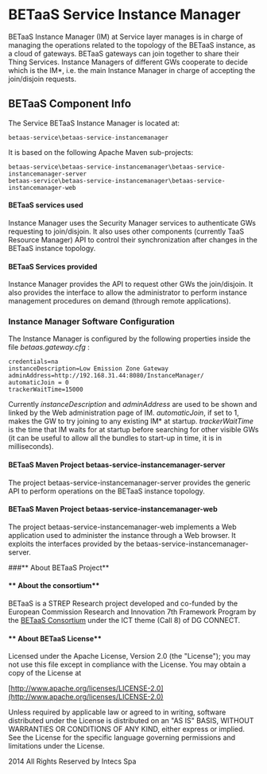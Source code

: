 **BETaaS Service Instance Manager**
===================


BETaaS Instance Manager (IM) at Service layer manages is in charge of managing the operations related to the topology of the BETaaS instance, as a cloud of gateways.
BETaaS gateways can join together to share their Thing Services. Instance Managers of different GWs cooperate to decide which is the IM\*, i.e. the main Instance Manager in charge of accepting the join/disjoin requests.

## BETaaS Component Info

The Service BETaaS Instance Manager is located at: 

	betaas-service\betaas-service-instancemanager
    
It is based on the following Apache Maven sub-projects:

  	betaas-service\betaas-service-instancemanager\betaas-service-instancemanager-server
  	betaas-service\betaas-service-instancemanager\betaas-service-instancemanager-web

#### BETaaS services used

Instance Manager uses the Security Manager services to authenticate GWs requesting to join/disjoin. It also uses other components (currently TaaS Resource Manager) API to control their synchronization after changes in the BETaaS instance topology.

#### BETaaS Services provided

Instance Manager provides the API to request other GWs the join/disjoin. It also provides the interface to allow the administrator to perform instance management procedures on demand (through remote applications).

### Instance Manager Software Configuration

The Instance Manager is configured by the following properties inside the file *betaas.gateway.cfg* :
  
	credentials=na
	instanceDescription=Low Emission Zone Gateway
	adminAddress=http://192.168.31.44:8080/InstanceManager/
	automaticJoin = 0       
	trackerWaitTime=15000
  
Currently *instanceDescription* and *adminAddress* are used to be shown and linked by the Web administration page of IM. *automaticJoin*, if set to 1, makes the GW to try joining to any existing IM\* at startup. *trackerWaitTime* is the time that IM waits for at startup before searching for other visible GWs (it can be useful to allow all the bundles to start-up in time, it is in milliseconds).

#### BETaaS Maven Project betaas-service-instancemanager-server

The project betaas-service-instancemanager-server provides the generic API to perform operations on the BETaaS instance topology.

#### BETaaS Maven Project betaas-service-instancemanager-web

The project betaas-service-instancemanager-web implements a Web application used to administer the instance through a Web browser. It exploits the interfaces provided by the betaas-service-instancemanager-server.

###** About BETaaS Project**

#### ** About the consortium**

BETaaS is a STREP Research project developed and co-funded by the European Commission Research and Innovation 7th Framework Program by the [BETaaS Consortium](http://www.betaas.eu/consortium.html#.VEeGuhZvAgk) under the ICT theme (Call 8) of DG CONNECT.

#### ** About BETaaS License**

Licensed under the Apache License, Version 2.0 (the "License"); you may not use this file except in compliance with the License. You may obtain a copy of the License at

[http://www.apache.org/licenses/LICENSE-2.0](http://www.apache.org/licenses/LICENSE-2.0)

Unless required by applicable law or agreed to in writing, software  distributed under the License is distributed on an "AS IS" BASIS,  WITHOUT WARRANTIES OR CONDITIONS OF ANY KIND, either express or implied.  See the License for the specific language governing permissions and  limitations under the License.


2014 All Rights Reserved by Intecs Spa

